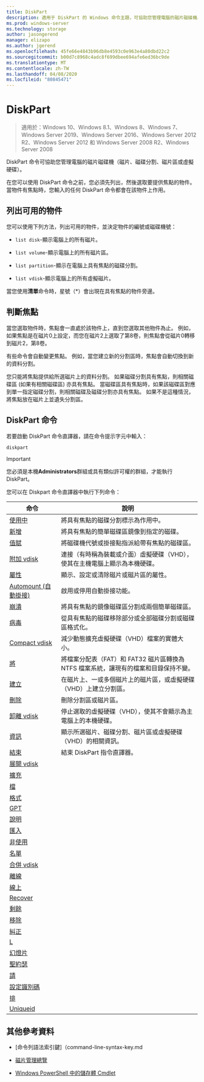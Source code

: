 ```yaml
---
title: DiskPart
description: 適用于 DiskPart 的 Windows 命令主題，可協助您管理電腦的磁片磁碟機。
ms.prod: windows-server
ms.technology: storage
author: jasongerend
manager: elizapo
ms.author: jgerend
ms.openlocfilehash: 45fe66e4843b96db8e4593c0e963e4a80dbd22c2
ms.sourcegitcommit: b00d7c8968c4adc8f699dbee694afe6ed36bc9de
ms.translationtype: MT
ms.contentlocale: zh-TW
ms.lasthandoff: 04/08/2020
ms.locfileid: "80845471"
---
```

# <a name="diskpart"></a>DiskPart

>適用於：Windows 10、Windows 8.1、Windows 8、Windows 7、Windows Server 2019、Windows Server 2016、Windows Server 2012 R2、Windows Server 2012 和 Windows Server 2008 R2、Windows Server 2008

DiskPart 命令可協助您管理電腦的磁片磁碟機（磁片、磁碟分割、磁片區或虛擬硬碟）。 

在您可以使用 DiskPart 命令之前，您必須先列出，然後選取要提供焦點的物件。 當物件有焦點時，您輸入的任何 DiskPart 命令都會在該物件上作用。

## <a name="list-the-available-objects"></a>列出可用的物件

您可以使用下列方法，列出可用的物件，並決定物件的編號或磁碟機號：

- `list disk`-顯示電腦上的所有磁片。

- `list volume`-顯示電腦上的所有磁片區。

- `list partition`-顯示在電腦上具有焦點的磁碟分割。

- `list vdisk`-顯示電腦上的所有虛擬磁片。

當您使用**清單**命令時，星號（\*）會出現在具有焦點的物件旁邊。

## <a name="determine-focus"></a>判斷焦點

當您選取物件時，焦點會一直處於該物件上，直到您選取其他物件為止。 例如，如果焦點是在磁片0上設定，而您在磁片2上選取了第8卷，則焦點會從磁片0轉移到磁片2，第8卷。

有些命令會自動變更焦點。 例如，當您建立新的分割區時，焦點會自動切換到新的資料分割。

您只能將焦點提供給所選磁片上的資料分割。 如果磁碟分割具有焦點，則相關磁碟區 (如果有相關磁碟區) 亦具有焦點。 當磁碟區具有焦點時，如果該磁碟區對應到單一指定磁碟分割，則相關磁碟及磁碟分割亦具有焦點。 如果不是這種情況，將焦點放在磁片上並遺失分割區。

## <a name="diskpart-commands"></a>DiskPart 命令

若要啟動 DiskPart 命令直譯器，請在命令提示字元中輸入：

```
diskpart
```

> [!IMPORTANT]
> 您必須是本機**Administrators**群組或具有類似許可權的群組，才能執行 DiskPart。 

您可以在 Diskpart 命令直譯器中執行下列命令：

| 命令 | 說明 |
| ------- | ----------- |
| [使用中](active.md) | 將具有焦點的磁碟分割標示為作用中。 |
| [新增](add.md) | 將具有焦點的簡單磁碟區鏡像到指定的磁碟。 |
| [值賦](assign.md) | 將磁碟機代號或掛接點指派給帶有焦點的磁碟區。 |
| [附加 vdisk](attach-vdisk.md) | 連接（有時稱為裝載或介面）虛擬硬碟（VHD），使其在主機電腦上顯示為本機硬碟。 |
| [屬性](attributes.md) | 顯示、設定或清除磁片或磁片區的屬性。 |
| [Automount (自動掛接)](automount.md) | 啟用或停用自動掛接功能。 | 
| [崩潰](break.md) | 將具有焦點的鏡像磁碟區分割成兩個簡單磁碟區。 |
| [病毒](clean.md) | 從具有焦點的磁碟移除部分或全部磁碟分割或磁碟區格式化。 |
| [Compact vdisk](compact-vdisk.md) | 減少動態擴充虛擬硬碟（VHD）檔案的實體大小。 |
| [將](convert.md) | 將檔案分配表（FAT）和 FAT32 磁片區轉換為 NTFS 檔案系統，讓現有的檔案和目錄保持不變。 |
| [建立](create.md) | 在磁片上、一或多個磁片上的磁片區，或虛擬硬碟（VHD）上建立分割區。 |
| [刪除](delete.md) | 刪除分割區或磁片區。 |
| [卸離 vdisk](detach-vdisk.md) | 停止選取的虛擬硬碟（VHD），使其不會顯示為主電腦上的本機硬碟。 |
| [資訊](detail.md) | 顯示所選磁片、磁碟分割、磁片區或虛擬硬碟（VHD）的相關資訊。 |
| [結束](exit.md) | 結束 DiskPart 指令直譯器。 |
| [展開 vdisk](expand-vdisk.md) | 
| [擴充](extend.md) | 
| [檔](filesystems.md) | 
| [格式](format.md) | 
| [GPT](gpt.md) | 
| [說明](help.md) | 
| [匯入](import.md) | 
| [非使用](inactive.md) | 
| [名單](list.md) | 
| [合併 vdisk](merge-vdisk.md) | 
| [離線](offline.md) | 
| [線上](online.md) | 
| [Recover](recover.md) | 
| [剩餘](rem.md) | 
| [移除](remove.md) | 
| [糾正](repair.md) | 
| [L](rescan.md) | 
| [幻燈片](retain.md) | 
| [聖約瑟](san.md) | 
| [請](select.md) | 
| [設定識別碼](set-id.md) | 
| [排](shrink.md) | 
| [Uniqueid](uniqueid.md) | 

## <a name="additional-references"></a>其他參考資料

- [命令列語法索引鍵]（command-line-syntax-key.md

- [磁片管理總覽](https://docs.microsoft.com/windows-server/storage/disk-management/overview-of-disk-management)

- [Windows PowerShell 中的儲存體 Cmdlet](https://docs.microsoft.com/powershell/module/storage/)
